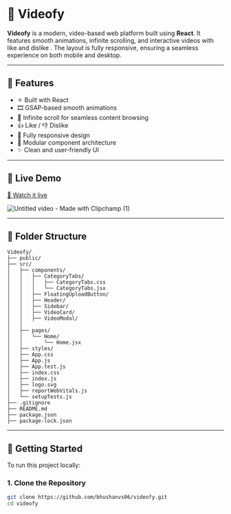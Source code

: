 # 🔺 Videofy

**Videofy** is a modern, video-based web platform built using **React**. It features smooth animations, infinite scrolling, and interactive videos with like and dislike . The layout is fully responsive, ensuring a seamless experience on both mobile and desktop.

---

## 🔺 Features

- ⚛️ Built with React
- 🎞️ GSAP-based smooth animations
- 🔁 Infinite scroll for seamless content browsing
- 👍 Like / 👎 Dislike 
- 📱 Fully responsive design
- 🧩 Modular component architecture
- ✨ Clean and user-friendly UI

---

## 🔺 Live Demo

[🚀 Watch it live](https://videofy-teal.vercel.app/)

 ![Untitled video - Made with Clipchamp (1)](https://github.com/user-attachments/assets/6399d7ae-dbf3-49ad-b796-178272bc3761)


---

## 🔺 Folder Structure

```text
Videofy/
├── public/
├── src/
│   ├── components/
│   │   ├── CategoryTabs/
│   │   │   ├── CategoryTabs.css
│   │   │   └── CategoryTabs.jsx
│   │   ├── FloatingUploadButton/
│   │   ├── Header/
│   │   ├── Sidebar/
│   │   ├── VideoCard/
│   │   ├── VideoModal/
│   │   
│   ├── pages/
│   │   └── Home/
│   │       └── Home.jsx
│   ├── styles/
│   ├── App.css
│   ├── App.js
│   ├── App.test.js
│   ├── index.css
│   ├── index.js
│   ├── logo.svg
│   ├── reportWebVitals.js
│   └── setupTests.js
├── .gitignore
├── README.md
├── package.json
├── package-lock.json

```
---

## 🔺 Getting Started

To run this project locally:

### 1. Clone the Repository

```bash
git clone https://github.com/bhushanvs06/videofy.git
cd videofy
